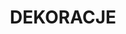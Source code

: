 ---
title: "DEKORACJE"
description: "Dzięki nam będzie pięknie"
small_description: "wybierz kategorie, która Ciebie interesuje"
category:
  - "chairs.md"
  - "metal_stuff.md"
---